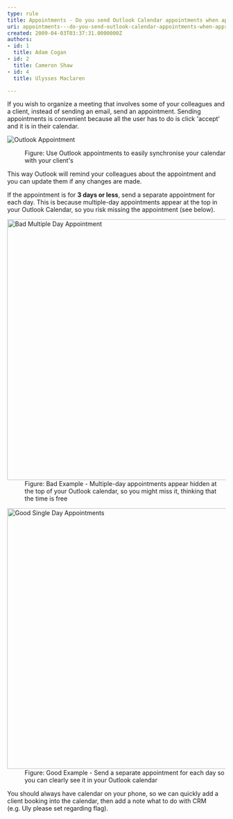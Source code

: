 ```yaml
---
type: rule
title: Appointments - Do you send Outlook Calendar appointments when appropriate?
uri: appointments---do-you-send-outlook-calendar-appointments-when-appropriate
created: 2009-04-03T03:37:31.0000000Z
authors:
- id: 1
  title: Adam Cogan
- id: 2
  title: Cameron Shaw
- id: 4
  title: Ulysses Maclaren

---
```


 ​​​If you wish to organize a meeting that involves some of your colleagues and a client, instead of sending an email, send an appointment. Sending appointments is convenient because all the user has to do is click 'accept' and it is in their calendar.  <dl class="image"><dt>
      <img class="ms-rteCustom-ImageArea" alt="Outlook Appointment" src="/PublishingImages/OutlookAppointment.gif"> 
   </dt><dd>Figure&#58; Use Outlook appointments to easily synchronise your calendar with your client's</dd></dl>
This way Outlook will remind your colleagues about the appointment and you can update them if any changes are made.

If the appointment is for     **3 days or less**, send a separate appointment for each day. This is because multiple-day appointments appear at the top in your Outlook Calendar, so you risk missing the appointment (see below).
<dl class="badImage"><dt> 
      <img alt="Bad Multiple Day Appointment" src="/PublishingImages/BadMultipleDayAppointment.gif" style="width&#58;600px;">
   </dt><dd>Figure&#58;&#160;Bad Example - Multiple-day appointments appear hidden at the top of your Outlook calendar, so you might miss it, thinking that the time is free </dd></dl><dl class="goodImage"><dt> 
      <img alt="Good Single Day Appointments" src="/PublishingImages/GoodSingleDayAppointments.gif" style="width&#58;600px;">
   </dt><dd>Figure&#58; Good Example -&#160;Send a separate appointment for each day so you can clearly see it in your Outlook calendar</dd></dl>
You should always have calendar on your phone, so we can quickly add a client booking into the calendar, then add a note what to do with CRM (e.g. Uly please set regarding flag)​.

